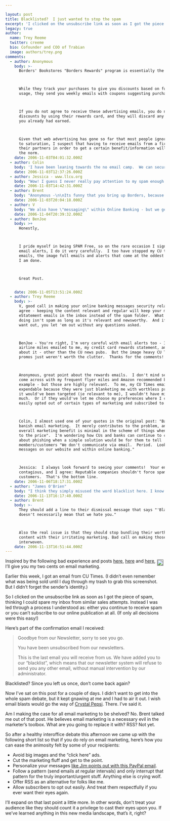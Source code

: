 ```yaml
---

layout: post
title: Blacklisted?  I just wanted to stop the spam
excerpt: 'I clicked on the unsubscribe link as soon as I got the piece of spam, thinking I could spare my inbox from similar sales attempts.  Instead I was led through a process I understood as: either you continue to receive spam or you can't subscribe to our online publication at all.  (If only all decisions were this easy!)'
legacy: true
author:
  name: Trey Reeme
  twitter: creeme
  bio: Cofounder and COO of Trabian
  image: authors/trey.png
comments:
  - author: Anonymous
    body: >-
      Borders' Bookstores "Borders Rewards" program is essentially the same.



      While they track your purchases to give you discounts based on future
      usage, they send you weekly emails with coupons suggesting purchases.



      If you do not agree to receive these advertising emails, you do not get any
      discounts by using their rewards card, and they will discard any discounts
      you already had earned.



      Given that web advertising has gone so far that most people ignore it due
      to saturation, I suspect that having to receive emails from a firm and/or
      their partners in order to get a certain benefit/information will become
      the norm.
    date: 2006-11-03T04:01:32.000Z
  - author: Colin
    body: 'I have been leaning towards the no email camp.  We can securely and safely communicate with customers in a targeted, tasteful, and contextual way within online banking.  Granted that leaves the acquisition of new customers without a tool, but I think the email tool will be negative in the long run for the reasons you mention.  Its just too hard to sort out real vs spam.'
    date: 2006-11-03T12:37:26.000Z
  - author: Jessica - www.llcu.org
    body: "Wow! I guess I never really pay attention to my spam enough to let it bother me. I get so much I just automatically delete it. But to put you on a \"blacklist.\" That's unreal to me. Why should customer service in the internet world be any different than customer service face to face? I mean, could you see someone at the counter saying, \"I'm sorry, but if you don't sign up for online banking, we can't offer you an account.\" I mean, come on, are we 5 years old or what?! Isn't it all supposed to be about what the customer/member wants! If you DON'T want spam, you have that right. Why should it be forced on you in order for you to do business with that company?"
    date: 2006-11-03T14:42:31.000Z
  - author: Brent
    body: "Anonymous -\n\nIts funny that you bring up Borders, because a big part of our conversation yesterday revolved around Borders as the case-in-point example for annoying image-heavy spam that just won't stop.\n\nThey make me want to punch things.\n<br/><br/>\n\nColin - \n\nI think we're almost there. Give RSS a year or two to go mainstream, and email marketing will be rendered completely worthless. \n\nFinancial institutions do have a communications advantage through online banking, other industries aren't so lucky to have a day-to-day touchpoint.\n\nI know \"FORUM Credit Union\":http://www.forumcu.com/ has a message system within their online banking that allows them to communicate both ways with their members. It's basically just closed-off email. I think it's great.\n<br/><br/>\n\nJessica - \n\nSock it to em.\n\n\n"
    date: 2006-11-03T20:04:18.000Z
  - author: V
    body: "We also have \"messaging\" within Online Banking - but we get MUCH higher readership from messages emailed directly to member in-boxes. (So much so that we only use \"messaging\" for secure member/CU interactions - and no marketing!)\r\n\r\nI think that honoring the member's time - using the rules you outline for email marketing is key.  We have TERRIFIC readership of our monthly eStatement emails (summarizing the offers of the month, seminars available, etc.) - but they are \"opt in\" to start and the member can \"opt out\" at any time (even if they get eStatements- they aren't \"tied\" to each other). \r\n\r\nWhile I have to admit that some retail uses of email are annoying - I think if you stick with the \"rules\" - members will value your communication more than they resent it. "
    date: 2006-11-04T20:39:32.000Z
  - author: BenJoe
    body: >+
      Honestly,



      I pride myself in being SPAM Free, so on the rare occasion I sign up for
      email alerts, I do it very carefully.  I too have stopped my CU times
      emails, the image full emails and alerts that come at the oddest times,
      I am done.



      Great Post.


    date: 2006-11-05T13:51:24.000Z
  - author: Trey Reeme
    body: >-
      V, good call in making your online banking messages security related.  I
      agree - keeping the content relevant and regular will keep your monthly
      eStatement emails in the inbox instead of the spam folder.  What you're
      doing isn't spam as long as it's relevant and newsworthy.  And if people
      want out, you let 'em out without any questions asked.



      BenJoe - You're right, I'm very careful with email alerts too - I get my
      airline miles emailed to me, my credit card rewards statement, and that's
      about it - other than the CU news pubs.  But the image heavy CU Times
      promos just weren't worth the clutter.  Thanks for the comments!



      Anonymous, great point about the rewards emails.  I don't mind seeing it
      come across with my frequent flyer miles and Amazon recommended books for
      example - but those are highly relevant.  To me, my CU Times emails were
      expendable because they were just blanketing me with worthless promos.  If
      it would've been targeted (ie relevant to me), I wouldn't have minded so
      much.  Or if they would've let me choose my preferences where I could've
      easily opted out of certain types of marketing and subscribed to others.



      Colin, I almost used one of your quotes in the original post: "Banks should
      banish email marketing.  It merely contributes to the problem, and the
      overall marketing benefit is minimal in the scheme of things when compared
      to the price".  I'm wondering how CUs and banks can continue to complain
      about phishing when a simple solution would be for them to tell
      members/customers "We don't communicate via email.  Period.  Look at
      messages on our website and within online banking."



      Jessica:  I always look forward to seeing your comments!  Your energy is
      contagious, and I agree: Reputable companies shouldn't force spam on
      customers.  That's the bottom line.
    date: 2006-11-06T18:17:31.000Z
  - author: "James O'Brien"
    body: "I think they simply misused the word blacklist here. I know at 1and1 hosting, their enewsletter distribution tool uses a process that instead of deleting an unsubscribe record from your database, you put the person's email on a \"blacklist\"- wrong name. This is so if your file comes up in other searches to construct different email lists you can't be mailed again- which would be a violation of CAN-SPAM.\r\n\r\nBlacklist refers to a process where a sending IP gets \"blacklisted\" for abuse and thus receivers won't accept the email sent from that IP address because their reputation number for deliverability has been lowered or eradicated."
    date: 2006-11-13T16:17:40.000Z
  - author: Brent
    body: >-
      They should add a line to their dismissal message that says "'Blacklist'
      doesn't necessarily mean that we hate you."



      Also the real issue is that they should stop bundling their worthwhile
      content with their irritating marketing. Bad call on making those
      interwoven.
    date: 2006-11-13T16:51:44.000Z
---
```


<p><img src="/images/legacy/offendingemail.jpg" style="float:right; border: 2px solid #999999; margin: 4px;" />Inspired by the following bad experience and posts <a href="http://obr.typepad.com/financial_innovations/2006/11/paypal_email_si.html">here</a>, <a href="http://cuinthenews.com/weblog.php?id=454a2193816a4">here</a> and <a href="http://bankwatch.wordpress.com/2006/10/29/spam-bot-herds-and-threats-to-the-internet-lifestyle/">here</a>, I&#8217;ll give you my two cents on email marketing.</p>
<p>Earlier this week, I got an email from CU Times.  (I didn&#8217;t even remember what was being sold until I dug through my trash to grab this screenshot.  But I didn&#8217;t forget the sender&#8217;s identity.)</p>
<p>So I clicked on the unsubscribe link as soon as I got the piece of spam, thinking I could spare my inbox from similar sales attempts.  Instead I was led through a process I understood as: either you continue to receive spam or you can&#8217;t subscribe to our online publication at all.  (If only all decisions were this easy!)</p>
<p>Here&#8217;s part of the confirmation email I received:</p>
<blockquote><p>Goodbye from our Newsletter, sorry to see you go.</p><p>You have been unsubscribed from our newsletters.</p><p>This is the last email you will receive from us. We have added you to our &#8220;blacklist&#8221;, which means that our newsletter system will refuse to send you any other email, without manual intervention by our administrator.</p></blockquote>
<p>Blacklisted?  Since you left us once, don&#8217;t come back again?</p>
<p>Now I&#8217;ve sat on this post for a couple of days.  I didn&#8217;t want to get into the whole spam debate, but it kept gnawing at me and I had to air it out.  I wish email blasts would go the way of <a href="http://en.wikipedia.org/wiki/Crystal_Pepsi">Crystal Pepsi</a>.  There.  I&#8217;ve said it.</p>
<p>Am I making the case for all email marketing to be shelved?  No.  Brent talked me out of that post.  He believes email marketing is a necessary evil in the marketer&#8217;s toolbox.  What are you going to replace it with?  <span class="caps">RSS</span>?  Not yet.</p>
<p>So after a healthy interoffice debate this afternoon we came up with the following short list so that if you do rely on email marketing, here&#8217;s how you can ease the animosity felt by some of your recipients:</p>
<ul>
<li>Avoid big images and the &#8220;click here&#8221; ads.</li>
<li>Cut the marketing fluff and get to the point.</li>
<li>Personalize your messages <a href="http://obr.typepad.com/financial_innovations/2006/11/paypal_email_si.html">like Jim points out with this PayPal email</a>.</li>
<li>Follow a pattern (send emails at regular intervals) and only interrupt that pattern for the truly important/urgent stuff.  Anything else is crying wolf.</li>
<li>Offer <span class="caps">RSS</span> as an alternative for folks like me.</li>
<li>Allow subscribers to opt out easily.  And treat them respectfully if you ever want their eyes again.</li>
</ul>
<p>I&#8217;ll expand on that last point a little more.  In other words, don&#8217;t treat your audience like they should count it a privilege to cast their eyes upon you.  If we&#8217;ve learned anything in this new media landscape, that&#8217;s it, right?</p>
